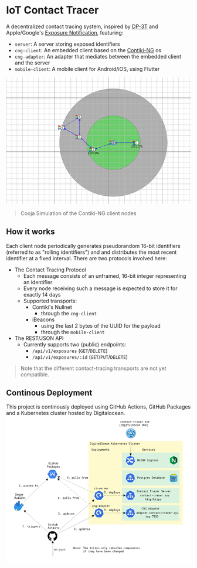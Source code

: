 # IoT Contact Tracer
A decentralized contact tracing system, inspired by [DP-3T](https://github.com/DP-3T/documents) and Apple/Google's [Exposure Notification](https://en.wikipedia.org/wiki/Exposure_Notification), featuring:

* `server`: A server storing exposed identifiers
* `cng-client`: An embedded client based on the [Contiki-NG](https://github.com/contiki-ng/contiki-ng) os
* `cng-adapter`: An adapter that mediates between the embedded client and the server
* `mobile-client`: A mobile client for Android/iOS, using Flutter

![Simulation](cooja-simulation.png)
> Cooja Simulation of the Contiki-NG client nodes

## How it works
Each client node periodically generates pseudorandom 16-bit identifiers (referred to as "rolling identifiers") and and distributes the most recent identifier at a fixed interval. There are two protocols involved here:

* The Contact Tracing Protocol
    * Each message consists of an unframed, 16-bit integer representing an identifier
    * Every node receiving such a message is expected to store it for exactly 14 days
    * Supported transports:
        * Contiki's Nullnet
            * through the `cng-client`
        * iBeacons
            * using the last 2 bytes of the UUID for the payload
            * through the `mobile-client`
* The REST/JSON API
    * Currently supports two (public) endpoints:
        * `/api/v1/exposures` (`GET`/`DELETE`)
        * `/api/v1/exposures/:id` (`GET`/`PUT`/`DELETE`)

> Note that the different contact-tracing transports are not yet compatible.

## Continous Deployment
This project is continously deployed using GitHub Actions, GitHub Packages and a Kubernetes cluster hosted by Digitalocean.
![k8s-cd-setup](k8s-cd-setup.png)
